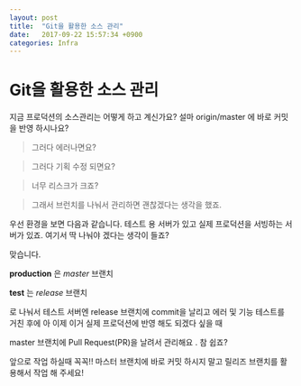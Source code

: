 ```yaml
---
layout: post
title:  "Git을 활용한 소스 관리"
date:   2017-09-22 15:57:34 +0900
categories: Infra
---
```


# Git을 활용한 소스 관리

지금 프로덕션의 소스관리는 어떻게 하고 계신가요? 설마 origin/master 에 바로 커밋을 반영 하시나요?

>그러다 에러나면요?

>그러다 기획 수정 되면요?

>너무 리스크가 크죠?

>그래서 브런치를 나눠서 관리하면 괜찮겠다는 생각을 했죠.

우선 환경을 보면 다음과 같습니다. 테스트 용 서버가 있고 실제 프로덕션을 서빙하는 서버가 있죠. 여기서 딱 나눠야 겠다는 생각이 들죠?

맞습니다.

**production** 은 *master* 브랜치

**test** 는 *release* 브랜치

로 나눠서 테스트 서버엔 release 브랜치에 commit을 날리고 에러 및 기능 테스트를 거친 후에 아 이제 이거 실제 프로덕션에 반영 해도 되겠다 싶을 때

master 브랜치에 Pull Request(PR)을 날려서 관리해요 . 참 쉽죠?

앞으로 작업 하실때 꼭꼭!! 마스터 브랜치에 바로 커밋 하시지 말고 릴리즈 브랜치를 활용해서 작업 해 주세요!


